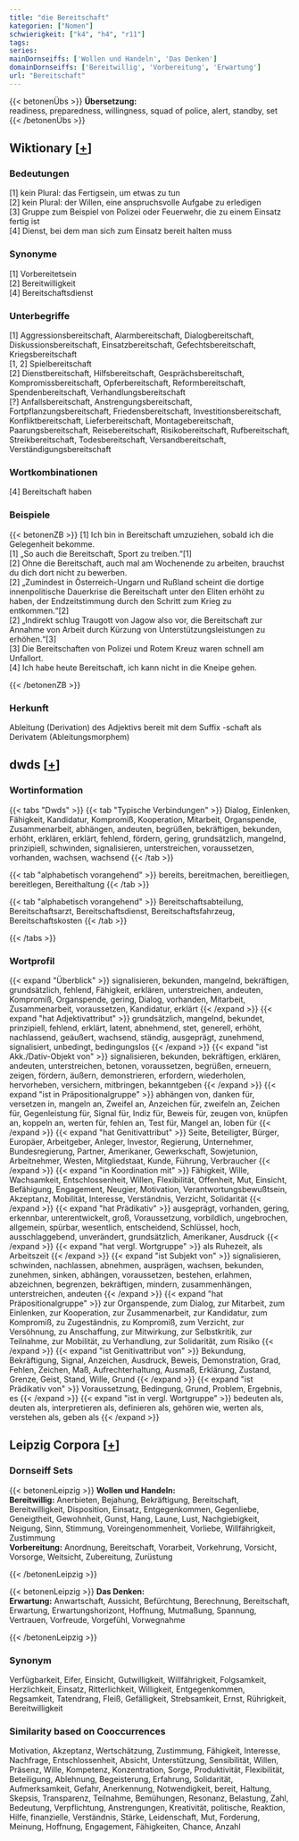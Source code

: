 ```yaml
---
title: "die Bereitschaft"
kategorien: ["Nomen"]
schwierigkeit: ["k4", "h4", "r11"]
tags:
series:
mainDornseiffs: ['Wollen und Handeln', 'Das Denken']
domainDornseiffs: ['Bereitwillig', 'Vorbereitung', 'Erwartung']
url: "Bereitschaft"
---
```


{{< betonenÜbs >}}
**Übersetzung:**  
readiness, preparedness, willingness, squad of police, alert, standby, set  
{{< /betonenÜbs >}}

## Wiktionary [[+](https://de.wiktionary.org/wiki/Bereitschaft)]

### Bedeutungen
[1] kein Plural: das Fertigsein, um etwas zu tun  
[2] kein Plural: der Willen, eine anspruchsvolle Aufgabe zu erledigen  
[3] Gruppe zum Beispiel von Polizei oder Feuerwehr, die zu einem Einsatz fertig ist  
[4] Dienst, bei dem man sich zum Einsatz bereit halten muss  

### Synonyme
[1] Vorbereitetsein  
[2] Bereitwilligkeit  
[4] Bereitschaftsdienst  

### Unterbegriffe
[1] Aggressionsbereitschaft, Alarmbereitschaft, Dialogbereitschaft, Diskussionsbereitschaft, Einsatzbereitschaft, Gefechtsbereitschaft, Kriegsbereitschaft  
[1, 2] Spielbereitschaft  
[2] Dienstbereitschaft, Hilfsbereitschaft, Gesprächsbereitschaft, Kompromissbereitschaft, Opferbereitschaft, Reformbereitschaft, Spendenbereitschaft, Verhandlungsbereitschaft  
[?] Anfallsbereitschaft, Anstrengungsbereitschaft, Fortpflanzungsbereitschaft, Friedensbereitschaft, Investitionsbereitschaft, Konfliktbereitschaft, Lieferbereitschaft, Montagebereitschaft, Paarungsbereitschaft, Reisebereitschaft, Risikobereitschaft, Rufbereitschaft, Streikbereitschaft, Todesbereitschaft, Versandbereitschaft, Verständigungsbereitschaft  

### Wortkombinationen
[4] Bereitschaft haben  

### Beispiele
{{< betonenZB >}}
[1] Ich bin in Bereitschaft umzuziehen, sobald ich die Gelegenheit bekomme.  
[1] „So auch die Bereitschaft, Sport zu treiben.“[1]  
[2] Ohne die Bereitschaft, auch mal am Wochenende zu arbeiten, brauchst du dich dort nicht zu bewerben.  
[2] „Zumindest in Österreich-Ungarn und Rußland scheint die dortige innenpolitische Dauerkrise die Bereitschaft unter den Eliten erhöht zu haben, der Endzeitstimmung durch den Schritt zum Krieg zu entkommen.“[2]  
[2] „Indirekt schlug Traugott von Jagow also vor, die Bereitschaft zur Annahme von Arbeit durch Kürzung von Unterstützungsleistungen zu erhöhen.“[3]  
[3] Die Bereitschaften von Polizei und Rotem Kreuz waren schnell am Unfallort.  
[4] Ich habe heute Bereitschaft, ich kann nicht in die Kneipe gehen.  

{{< /betonenZB >}}
### Herkunft
Ableitung (Derivation) des Adjektivs bereit mit dem Suffix -schaft als Derivatem (Ableitungsmorphem)  



## dwds [[+](https://www.dwds.de/wb/Bereitschaft)]

### Wortinformation
{{< tabs "Dwds" >}}
{{< tab "Typische Verbindungen" >}}
Dialog, Einlenken, Fähigkeit, Kandidatur, Kompromiß, Kooperation, Mitarbeit, Organspende, Zusammenarbeit, abhängen, andeuten, begrüßen, bekräftigen, bekunden, erhöht, erklären, erklärt, fehlend, fördern, gering, grundsätzlich, mangelnd, prinzipiell, schwinden, signalisieren, unterstreichen, voraussetzen, vorhanden, wachsen, wachsend
{{< /tab >}}

{{< tab "alphabetisch vorangehend" >}}
bereits, bereitmachen, bereitliegen, bereitlegen, Bereithaltung
{{< /tab >}}

{{< tab "alphabetisch vorangehend" >}}
Bereitschaftsabteilung, Bereitschaftsarzt, Bereitschaftsdienst, Bereitschaftsfahrzeug, Bereitschaftskosten
{{< /tab >}}

{{< /tabs >}}

### Wortprofil
{{< expand "Überblick" >}} signalisieren, bekunden, mangelnd, bekräftigen, grundsätzlich, fehlend, Fähigkeit, erklären, unterstreichen, andeuten, Kompromiß, Organspende, gering, Dialog, vorhanden, Mitarbeit, Zusammenarbeit, voraussetzen, Kandidatur, erklärt {{< /expand >}}
{{< expand "hat Adjektivattribut" >}} grundsätzlich, mangelnd, bekundet, prinzipiell, fehlend, erklärt, latent, abnehmend, stet, generell, erhöht, nachlassend, geäußert, wachsend, ständig, ausgeprägt, zunehmend, signalisiert, unbedingt, bedingungslos {{< /expand >}}
{{< expand "ist Akk./Dativ-Objekt von" >}} signalisieren, bekunden, bekräftigen, erklären, andeuten, unterstreichen, betonen, voraussetzen, begrüßen, erneuern, zeigen, fördern, äußern, demonstrieren, erfordern, wiederholen, hervorheben, versichern, mitbringen, bekanntgeben {{< /expand >}}
{{< expand "ist in Präpositionalgruppe" >}} abhängen von, danken für, versetzen in, mangeln an, Zweifel an, Anzeichen für, zweifeln an, Zeichen für, Gegenleistung für, Signal für, Indiz für, Beweis für, zeugen von, knüpfen an, koppeln an, werten für, fehlen an, Test für, Mangel an, loben für {{< /expand >}}
{{< expand "hat Genitivattribut" >}} Seite, Beteiligter, Bürger, Europäer, Arbeitgeber, Anleger, Investor, Regierung, Unternehmer, Bundesregierung, Partner, Amerikaner, Gewerkschaft, Sowjetunion, Arbeitnehmer, Westen, Mitgliedstaat, Kunde, Führung, Verbraucher {{< /expand >}}
{{< expand "in Koordination mit" >}} Fähigkeit, Wille, Wachsamkeit, Entschlossenheit, Willen, Flexibilität, Offenheit, Mut, Einsicht, Befähigung, Engagement, Neugier, Motivation, Verantwortungsbewußtsein, Akzeptanz, Mobilität, Interesse, Verständnis, Verzicht, Solidarität {{< /expand >}}
{{< expand "hat Prädikativ" >}} ausgeprägt, vorhanden, gering, erkennbar, unterentwickelt, groß, Voraussetzung, vorbildlich, ungebrochen, allgemein, spürbar, wesentlich, entscheidend, Schlüssel, hoch, ausschlaggebend, unverändert, grundsätzlich, Amerikaner, Ausdruck {{< /expand >}}
{{< expand "hat vergl. Wortgruppe" >}} als Ruhezeit, als Arbeitszeit {{< /expand >}}
{{< expand "ist Subjekt von" >}} signalisieren, schwinden, nachlassen, abnehmen, ausprägen, wachsen, bekunden, zunehmen, sinken, abhängen, voraussetzen, bestehen, erlahmen, abzeichnen, begrenzen, bekräftigen, mindern, zusammenhängen, unterstreichen, andeuten {{< /expand >}}
{{< expand "hat Präpositionalgruppe" >}} zur Organspende, zum Dialog, zur Mitarbeit, zum Einlenken, zur Kooperation, zur Zusammenarbeit, zur Kandidatur, zum Kompromiß, zu Zugeständnis, zu Kompromiß, zum Verzicht, zur Versöhnung, zu Anschaffung, zur Mitwirkung, zur Selbstkritik, zur Teilnahme, zur Mobilität, zu Verhandlung, zur Solidarität, zum Risiko {{< /expand >}}
{{< expand "ist Genitivattribut von" >}} Bekundung, Bekräftigung, Signal, Anzeichen, Ausdruck, Beweis, Demonstration, Grad, Fehlen, Zeichen, Maß, Aufrechterhaltung, Ausmaß, Erklärung, Zustand, Grenze, Geist, Stand, Wille, Grund {{< /expand >}}
{{< expand "ist Prädikativ von" >}} Voraussetzung, Bedingung, Grund, Problem, Ergebnis, es {{< /expand >}}
{{< expand "ist in vergl. Wortgruppe" >}} bedeuten als, deuten als, interpretieren als, definieren als, gehören wie, werten als, verstehen als, geben als {{< /expand >}}

## Leipzig Corpora [[+](https://corpora.uni-leipzig.de/en/res?word=Bereitschaft&corpusId=deu_newscrawl-public_2018)]

### Dornseiff Sets
{{< betonenLeipzig >}}
**Wollen und Handeln:**  
**Bereitwillig:** Anerbieten, Bejahung, Bekräftigung, Bereitschaft, Bereitwilligkeit, Disposition, Einsatz, Entgegenkommen, Gegenliebe, Geneigtheit, Gewohnheit, Gunst, Hang, Laune, Lust, Nachgiebigkeit, Neigung, Sinn, Stimmung, Voreingenommenheit, Vorliebe, Willfährigkeit, Zustimmung  
**Vorbereitung:** Anordnung, Bereitschaft, Vorarbeit, Vorkehrung, Vorsicht, Vorsorge, Weitsicht, Zubereitung, Zurüstung  

{{< /betonenLeipzig >}}


{{< betonenLeipzig >}}
**Das Denken:**  
**Erwartung:** Anwartschaft, Aussicht, Befürchtung, Berechnung, Bereitschaft, Erwartung, Erwartungshorizont, Hoffnung, Mutmaßung, Spannung, Vertrauen, Vorfreude, Vorgefühl, Vorwegnahme  

{{< /betonenLeipzig >}}

### Synonym
Verfügbarkeit, Eifer, Einsicht, Gutwilligkeit, Willfährigkeit, Folgsamkeit, Herzlichkeit, Einsatz, Ritterlichkeit, Willigkeit, Entgegenkommen, Regsamkeit, Tatendrang, Fleiß, Gefälligkeit, Strebsamkeit, Ernst, Rührigkeit, Bereitwilligkeit


### Similarity based on Cooccurrences
Motivation, Akzeptanz, Wertschätzung, Zustimmung, Fähigkeit, Interesse, Nachfrage, Entschlossenheit, Absicht, Unterstützung, Sensibilität, Willen, Präsenz, Wille, Kompetenz, Konzentration, Sorge, Produktivität, Flexibilität, Beteiligung, Ablehnung, Begeisterung, Erfahrung, Solidarität, Aufmerksamkeit, Gefahr, Anerkennung, Notwendigkeit, bereit, Haltung, Skepsis, Transparenz, Teilnahme, Bemühungen, Resonanz, Belastung, Zahl, Bedeutung, Verpflichtung, Anstrengungen, Kreativität, politische, Reaktion, Hilfe, finanzielle, Verständnis, Stärke, Leidenschaft, Mut, Forderung, Meinung, Hoffnung, Engagement, Fähigkeiten, Chance, Anzahl

